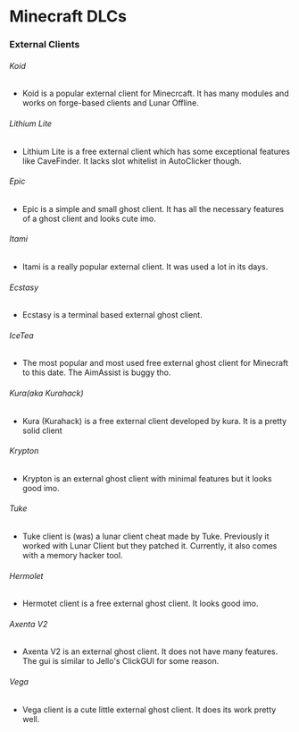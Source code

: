 # Minecraft DLCs

### External Clients

###### Koid
* Koid is a popular external client for Minecrcaft. It has many modules and works on forge-based clients and Lunar Offline.
###### Lithium Lite
* Lithium Lite is a free external client which has some exceptional features like CaveFinder. It lacks slot whitelist in AutoClicker though.
###### Epic
* Epic is a simple and small ghost client. It has all the necessary features of a ghost client and looks cute imo.
###### Itami
* Itami is a really popular external client. It was used a lot in its days.
###### Ecstasy
* Ecstasy is a terminal based external ghost client.
###### IceTea
* The most popular and most used free external ghost client for Minecraft to this date. The AimAssist is buggy tho.
###### Kura(aka Kurahack)
* Kura (Kurahack) is a free external client developed by kura. It is a pretty solid client
###### Krypton
* Krypton is an external ghost client with minimal features but it looks good imo.
###### Tuke
* Tuke client is (was) a lunar client cheat made by Tuke. Previously it worked with Lunar Client but they patched it. Currently, it also comes with a memory hacker tool.
###### Hermolet
* Hermotet client is a free external ghost client. It looks good imo.
###### Axenta V2
* Axenta V2 is an external ghost client. It does not have many features. The gui is similar to Jello's ClickGUI for some reason.
###### Vega
* Vega client is a cute little external ghost client. It does its work pretty well.